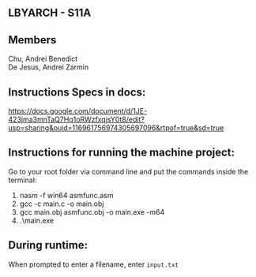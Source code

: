 ## LBYARCH - S11A
## Members
Chu, Andrei Benedict                                                             
De Jesus, Andrei Zarmin

## Instructions Specs in docs:
https://docs.google.com/document/d/1JE-423jma3mnTaQ7Hq1oRWzfxqjsY0t8/edit?usp=sharing&ouid=116961756974305697096&rtpof=true&sd=true


## Instructions for running the machine project:
Go to your root folder via command line and put the commands inside the terminal:
1. nasm -f win64 asmfunc.asm
2. gcc -c main.c -o main.obj
3. gcc main.obj asmfunc.obj -o main.exe -m64
4. .\main.exe


## During runtime:
When prompted to enter a filename, enter `input.txt`
